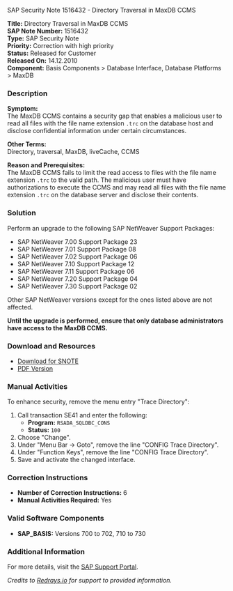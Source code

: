 SAP Security Note 1516432 - Directory Traversal in MaxDB CCMS

**Title:** Directory Traversal in MaxDB CCMS  
**SAP Note Number:** 1516432  
**Type:** SAP Security Note  
**Priority:** Correction with high priority  
**Status:** Released for Customer  
**Released On:** 14.12.2010  
**Component:** Basis Components > Database Interface, Database Platforms > MaxDB

### Description
**Symptom:**  
The MaxDB CCMS contains a security gap that enables a malicious user to read all files with the file name extension `.trc` on the database host and disclose confidential information under certain circumstances.

**Other Terms:**  
Directory, traversal, MaxDB, liveCache, CCMS

**Reason and Prerequisites:**  
The MaxDB CCMS fails to limit the read access to files with the file name extension `.trc` to the valid path. The malicious user must have authorizations to execute the CCMS and may read all files with the file name extension `.trc` on the database server and disclose their contents.

### Solution
Perform an upgrade to the following SAP NetWeaver Support Packages:

- SAP NetWeaver 7.00 Support Package 23
- SAP NetWeaver 7.01 Support Package 08
- SAP NetWeaver 7.02 Support Package 06
- SAP NetWeaver 7.10 Support Package 12
- SAP NetWeaver 7.11 Support Package 06
- SAP NetWeaver 7.20 Support Package 04
- SAP NetWeaver 7.30 Support Package 02

Other SAP NetWeaver versions except for the ones listed above are not affected.

**Until the upgrade is performed, ensure that only database administrators have access to the MaxDB CCMS.**

### Download and Resources
- [Download for SNOTE](https://notesdownloads.sap.com/note/0040000008990222017)
- [PDF Version](https://userapps.support.sap.com/sap/support/sfm/notes/print/0001516432?language=en-US&token=575AFE48566F43622C88332F5BB85C19)

### Manual Activities
To enhance security, remove the menu entry "Trace Directory":

1. Call transaction SE41 and enter the following:
   - **Program:** `RSADA_SQLDBC_CONS`
   - **Status:** `100`
2. Choose "Change".
3. Under "Menu Bar → Goto", remove the line "CONFIG Trace Directory".
4. Under "Function Keys", remove the line "CONFIG Trace Directory".
5. Save and activate the changed interface.

### Correction Instructions
- **Number of Correction Instructions:** 6
- **Manual Activities Required:** Yes

### Valid Software Components
- **SAP_BASIS:** Versions 700 to 702, 710 to 730

### Additional Information
For more details, visit the [SAP Support Portal](https://me.sap.com/notes/1516432).

*Credits to [Redrays.io](https://redrays.io) for support to provided information.*